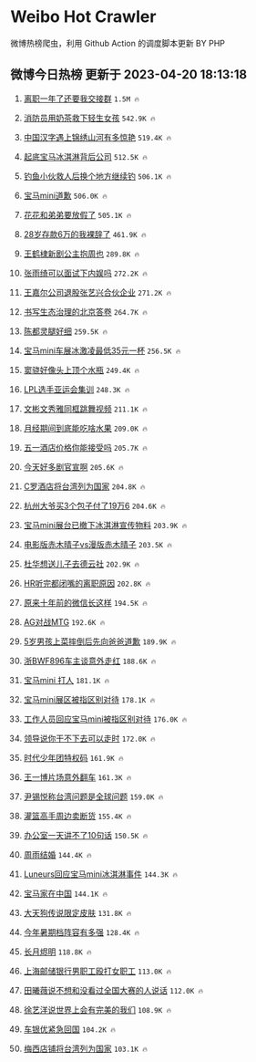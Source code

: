 # Weibo Hot Crawler 



微博热榜爬虫，利用 Github Action 的调度脚本更新 BY PHP 


## 微博今日热榜 更新于 2023-04-20 18:13:18 
1. [离职一年了还要我交接群](https://s.weibo.com/weibo?q=%23%E7%A6%BB%E8%81%8C%E4%B8%80%E5%B9%B4%E4%BA%86%E8%BF%98%E8%A6%81%E6%88%91%E4%BA%A4%E6%8E%A5%E7%BE%A4%23&t=31&band_rank=1&Refer=top) `1.5M 🔥` 

1. [消防员用奶茶救下轻生女孩](https://s.weibo.com/weibo?q=%23%E6%B6%88%E9%98%B2%E5%91%98%E7%94%A8%E5%A5%B6%E8%8C%B6%E6%95%91%E4%B8%8B%E8%BD%BB%E7%94%9F%E5%A5%B3%E5%AD%A9%23&t=31&band_rank=2&Refer=top) `542.9K 🔥` 

1. [中国汉字遇上锦绣山河有多惊艳](https://s.weibo.com/weibo?q=%23%E4%B8%AD%E5%9B%BD%E6%B1%89%E5%AD%97%E9%81%87%E4%B8%8A%E9%94%A6%E7%BB%A3%E5%B1%B1%E6%B2%B3%E6%9C%89%E5%A4%9A%E6%83%8A%E8%89%B3%23&t=31&band_rank=3&Refer=top) `519.4K 🔥` 

1. [起底宝马冰淇淋背后公司](https://s.weibo.com/weibo?q=%23%E8%B5%B7%E5%BA%95%E5%AE%9D%E9%A9%AC%E5%86%B0%E6%B7%87%E6%B7%8B%E8%83%8C%E5%90%8E%E5%85%AC%E5%8F%B8%23&t=31&band_rank=4&Refer=top) `512.5K 🔥` 

1. [钓鱼小伙救人后换个地方继续钓](https://s.weibo.com/weibo?q=%23%E9%92%93%E9%B1%BC%E5%B0%8F%E4%BC%99%E6%95%91%E4%BA%BA%E5%90%8E%E6%8D%A2%E4%B8%AA%E5%9C%B0%E6%96%B9%E7%BB%A7%E7%BB%AD%E9%92%93%23&t=31&band_rank=5&Refer=top) `506.1K 🔥` 

1. [宝马mini道歉](https://s.weibo.com/weibo?q=%23%E5%AE%9D%E9%A9%ACmini%E9%81%93%E6%AD%89%23&t=31&band_rank=6&Refer=top) `506.0K 🔥` 

1. [花花和弟弟要放假了](https://s.weibo.com/weibo?q=%23%E8%8A%B1%E8%8A%B1%E5%92%8C%E5%BC%9F%E5%BC%9F%E8%A6%81%E6%94%BE%E5%81%87%E4%BA%86%23&t=31&band_rank=7&Refer=top) `505.1K 🔥` 

1. [28岁存款6万的我裸辞了](https://s.weibo.com/weibo?q=%2328%E5%B2%81%E5%AD%98%E6%AC%BE6%E4%B8%87%E7%9A%84%E6%88%91%E8%A3%B8%E8%BE%9E%E4%BA%86%23&t=31&band_rank=8&Refer=top) `461.9K 🔥` 

1. [王鹤棣新剧公主抱周也](https://s.weibo.com/weibo?q=%23%E7%8E%8B%E9%B9%A4%E6%A3%A3%E6%96%B0%E5%89%A7%E5%85%AC%E4%B8%BB%E6%8A%B1%E5%91%A8%E4%B9%9F%23&t=31&band_rank=9&Refer=top) `289.8K 🔥` 

1. [张雨绮可以面试下内娱吗](https://s.weibo.com/weibo?q=%23%E5%BC%A0%E9%9B%A8%E7%BB%AE%E5%8F%AF%E4%BB%A5%E9%9D%A2%E8%AF%95%E4%B8%8B%E5%86%85%E5%A8%B1%E5%90%97%23&t=31&band_rank=10&Refer=top) `272.2K 🔥` 

1. [王嘉尔公司退股张艺兴合伙企业](https://s.weibo.com/weibo?q=%23%E7%8E%8B%E5%98%89%E5%B0%94%E5%85%AC%E5%8F%B8%E9%80%80%E8%82%A1%E5%BC%A0%E8%89%BA%E5%85%B4%E5%90%88%E4%BC%99%E4%BC%81%E4%B8%9A%23&t=31&band_rank=11&Refer=top) `271.2K 🔥` 

1. [书写生态治理的北京答卷](https://s.weibo.com/weibo?q=%23%E4%B9%A6%E5%86%99%E7%94%9F%E6%80%81%E6%B2%BB%E7%90%86%E7%9A%84%E5%8C%97%E4%BA%AC%E7%AD%94%E5%8D%B7%23&t=31&band_rank=12&Refer=top) `264.7K 🔥` 

1. [陈都灵腿好细](https://s.weibo.com/weibo?q=%23%E9%99%88%E9%83%BD%E7%81%B5%E8%85%BF%E5%A5%BD%E7%BB%86%23&t=31&band_rank=13&Refer=top) `259.5K 🔥` 

1. [宝马mini车展冰激凌最低35元一杯](https://s.weibo.com/weibo?q=%23%E5%AE%9D%E9%A9%ACmini%E8%BD%A6%E5%B1%95%E5%86%B0%E6%BF%80%E5%87%8C%E6%9C%80%E4%BD%8E35%E5%85%83%E4%B8%80%E6%9D%AF%23&t=31&band_rank=14&Refer=top) `256.5K 🔥` 

1. [窦骁好像头上顶个水瓶](https://s.weibo.com/weibo?q=%23%E7%AA%A6%E9%AA%81%E5%A5%BD%E5%83%8F%E5%A4%B4%E4%B8%8A%E9%A1%B6%E4%B8%AA%E6%B0%B4%E7%93%B6%23&t=31&band_rank=15&Refer=top) `249.4K 🔥` 

1. [LPL选手亚运会集训](https://s.weibo.com/weibo?q=%23LPL%E9%80%89%E6%89%8B%E4%BA%9A%E8%BF%90%E4%BC%9A%E9%9B%86%E8%AE%AD%23&t=31&band_rank=16&Refer=top) `248.3K 🔥` 

1. [文彬文秀雅同框跳舞视频](https://s.weibo.com/weibo?q=%23%E6%96%87%E5%BD%AC%E6%96%87%E7%A7%80%E9%9B%85%E5%90%8C%E6%A1%86%E8%B7%B3%E8%88%9E%E8%A7%86%E9%A2%91%23&t=31&band_rank=17&Refer=top) `211.1K 🔥` 

1. [月经期间到底能吃啥水果](https://s.weibo.com/weibo?q=%23%E6%9C%88%E7%BB%8F%E6%9C%9F%E9%97%B4%E5%88%B0%E5%BA%95%E8%83%BD%E5%90%83%E5%95%A5%E6%B0%B4%E6%9E%9C%23&t=31&band_rank=18&Refer=top) `209.0K 🔥` 

1. [五一酒店价格你能接受吗](https://s.weibo.com/weibo?q=%23%E4%BA%94%E4%B8%80%E9%85%92%E5%BA%97%E4%BB%B7%E6%A0%BC%E4%BD%A0%E8%83%BD%E6%8E%A5%E5%8F%97%E5%90%97%23&t=31&band_rank=19&Refer=top) `205.7K 🔥` 

1. [今天好多剧官宣啊](https://s.weibo.com/weibo?q=%23%E4%BB%8A%E5%A4%A9%E5%A5%BD%E5%A4%9A%E5%89%A7%E5%AE%98%E5%AE%A3%E5%95%8A%23&t=31&band_rank=20&Refer=top) `205.6K 🔥` 

1. [C罗酒店将台湾列为国家](https://s.weibo.com/weibo?q=%23C%E7%BD%97%E9%85%92%E5%BA%97%E5%B0%86%E5%8F%B0%E6%B9%BE%E5%88%97%E4%B8%BA%E5%9B%BD%E5%AE%B6%23&t=31&band_rank=21&Refer=top) `204.8K 🔥` 

1. [杭州大爷买3个包子付了19万6](https://s.weibo.com/weibo?q=%23%E6%9D%AD%E5%B7%9E%E5%A4%A7%E7%88%B7%E4%B9%B03%E4%B8%AA%E5%8C%85%E5%AD%90%E4%BB%98%E4%BA%8619%E4%B8%876%23&t=31&band_rank=22&Refer=top) `204.6K 🔥` 

1. [宝马mini展台已撤下冰淇淋宣传物料](https://s.weibo.com/weibo?q=%23%E5%AE%9D%E9%A9%ACmini%E5%B1%95%E5%8F%B0%E5%B7%B2%E6%92%A4%E4%B8%8B%E5%86%B0%E6%B7%87%E6%B7%8B%E5%AE%A3%E4%BC%A0%E7%89%A9%E6%96%99%23&t=31&band_rank=23&Refer=top) `203.9K 🔥` 

1. [电影版赤木晴子vs漫版赤木晴子](https://s.weibo.com/weibo?q=%23%E7%94%B5%E5%BD%B1%E7%89%88%E8%B5%A4%E6%9C%A8%E6%99%B4%E5%AD%90vs%E6%BC%AB%E7%89%88%E8%B5%A4%E6%9C%A8%E6%99%B4%E5%AD%90%23&t=31&band_rank=24&Refer=top) `203.5K 🔥` 

1. [杜华想送儿子去德云社](https://s.weibo.com/weibo?q=%23%E6%9D%9C%E5%8D%8E%E6%83%B3%E9%80%81%E5%84%BF%E5%AD%90%E5%8E%BB%E5%BE%B7%E4%BA%91%E7%A4%BE%23&t=31&band_rank=25&Refer=top) `202.9K 🔥` 

1. [HR听完都闭嘴的离职原因](https://s.weibo.com/weibo?q=%23HR%E5%90%AC%E5%AE%8C%E9%83%BD%E9%97%AD%E5%98%B4%E7%9A%84%E7%A6%BB%E8%81%8C%E5%8E%9F%E5%9B%A0%23&t=31&band_rank=26&Refer=top) `202.8K 🔥` 

1. [原来十年前的微信长这样](https://s.weibo.com/weibo?q=%23%E5%8E%9F%E6%9D%A5%E5%8D%81%E5%B9%B4%E5%89%8D%E7%9A%84%E5%BE%AE%E4%BF%A1%E9%95%BF%E8%BF%99%E6%A0%B7%23&t=31&band_rank=27&Refer=top) `194.5K 🔥` 

1. [AG对战MTG](https://s.weibo.com/weibo?q=%23AG%E5%AF%B9%E6%88%98MTG%23&t=31&band_rank=28&Refer=top) `192.6K 🔥` 

1. [5岁男孩上菜摔倒后先向爸爸道歉](https://s.weibo.com/weibo?q=%235%E5%B2%81%E7%94%B7%E5%AD%A9%E4%B8%8A%E8%8F%9C%E6%91%94%E5%80%92%E5%90%8E%E5%85%88%E5%90%91%E7%88%B8%E7%88%B8%E9%81%93%E6%AD%89%23&t=31&band_rank=29&Refer=top) `189.9K 🔥` 

1. [浙BWF896车主谈意外走红](https://s.weibo.com/weibo?q=%23%E6%B5%99BWF896%E8%BD%A6%E4%B8%BB%E8%B0%88%E6%84%8F%E5%A4%96%E8%B5%B0%E7%BA%A2%23&t=31&band_rank=30&Refer=top) `188.6K 🔥` 

1. [宝马mini 打人](https://s.weibo.com/weibo?q=%E5%AE%9D%E9%A9%ACmini%20%E6%89%93%E4%BA%BA&t=31&band_rank=31&Refer=top) `181.1K 🔥` 

1. [宝马mini展区被指区别对待](https://s.weibo.com/weibo?q=%23%E5%AE%9D%E9%A9%ACmini%E5%B1%95%E5%8C%BA%E8%A2%AB%E6%8C%87%E5%8C%BA%E5%88%AB%E5%AF%B9%E5%BE%85%23&t=31&band_rank=32&Refer=top) `178.1K 🔥` 

1. [工作人员回应宝马mini被指区别对待](https://s.weibo.com/weibo?q=%23%E5%B7%A5%E4%BD%9C%E4%BA%BA%E5%91%98%E5%9B%9E%E5%BA%94%E5%AE%9D%E9%A9%ACmini%E8%A2%AB%E6%8C%87%E5%8C%BA%E5%88%AB%E5%AF%B9%E5%BE%85%23&t=31&band_rank=33&Refer=top) `176.0K 🔥` 

1. [领导说你干不下去可以走时](https://s.weibo.com/weibo?q=%23%E9%A2%86%E5%AF%BC%E8%AF%B4%E4%BD%A0%E5%B9%B2%E4%B8%8D%E4%B8%8B%E5%8E%BB%E5%8F%AF%E4%BB%A5%E8%B5%B0%E6%97%B6%23&t=31&band_rank=34&Refer=top) `172.0K 🔥` 

1. [时代少年团特权码](https://s.weibo.com/weibo?q=%E6%97%B6%E4%BB%A3%E5%B0%91%E5%B9%B4%E5%9B%A2%E7%89%B9%E6%9D%83%E7%A0%81&t=31&band_rank=35&Refer=top) `161.9K 🔥` 

1. [王一博片场意外翻车](https://s.weibo.com/weibo?q=%23%E7%8E%8B%E4%B8%80%E5%8D%9A%E7%89%87%E5%9C%BA%E6%84%8F%E5%A4%96%E7%BF%BB%E8%BD%A6%23&t=31&band_rank=36&Refer=top) `161.3K 🔥` 

1. [尹锡悦称台湾问题是全球问题](https://s.weibo.com/weibo?q=%23%E5%B0%B9%E9%94%A1%E6%82%A6%E7%A7%B0%E5%8F%B0%E6%B9%BE%E9%97%AE%E9%A2%98%E6%98%AF%E5%85%A8%E7%90%83%E9%97%AE%E9%A2%98%23&t=31&band_rank=37&Refer=top) `159.0K 🔥` 

1. [灌篮高手周边卖断货](https://s.weibo.com/weibo?q=%23%E7%81%8C%E7%AF%AE%E9%AB%98%E6%89%8B%E5%91%A8%E8%BE%B9%E5%8D%96%E6%96%AD%E8%B4%A7%23&t=31&band_rank=38&Refer=top) `155.4K 🔥` 

1. [办公室一天讲不了10句话](https://s.weibo.com/weibo?q=%23%E5%8A%9E%E5%85%AC%E5%AE%A4%E4%B8%80%E5%A4%A9%E8%AE%B2%E4%B8%8D%E4%BA%8610%E5%8F%A5%E8%AF%9D%23&t=31&band_rank=39&Refer=top) `150.5K 🔥` 

1. [周雨结婚](https://s.weibo.com/weibo?q=%E5%91%A8%E9%9B%A8%E7%BB%93%E5%A9%9A&t=31&band_rank=40&Refer=top) `144.4K 🔥` 

1. [Luneurs回应宝马mini冰淇淋事件](https://s.weibo.com/weibo?q=%23Luneurs%E5%9B%9E%E5%BA%94%E5%AE%9D%E9%A9%ACmini%E5%86%B0%E6%B7%87%E6%B7%8B%E4%BA%8B%E4%BB%B6%23&t=31&band_rank=41&Refer=top) `144.3K 🔥` 

1. [宝马家在中国](https://s.weibo.com/weibo?q=%E5%AE%9D%E9%A9%AC%E5%AE%B6%E5%9C%A8%E4%B8%AD%E5%9B%BD&t=31&band_rank=42&Refer=top) `144.1K 🔥` 

1. [大天狗传说限定皮肤](https://s.weibo.com/weibo?q=%23%E5%A4%A7%E5%A4%A9%E7%8B%97%E4%BC%A0%E8%AF%B4%E9%99%90%E5%AE%9A%E7%9A%AE%E8%82%A4%23&t=31&band_rank=43&Refer=top) `131.8K 🔥` 

1. [今年暑期档阵容有多强](https://s.weibo.com/weibo?q=%23%E4%BB%8A%E5%B9%B4%E6%9A%91%E6%9C%9F%E6%A1%A3%E9%98%B5%E5%AE%B9%E6%9C%89%E5%A4%9A%E5%BC%BA%23&t=31&band_rank=44&Refer=top) `128.4K 🔥` 

1. [长月烬明](https://s.weibo.com/weibo?q=%E9%95%BF%E6%9C%88%E7%83%AC%E6%98%8E&t=31&band_rank=45&Refer=top) `118.8K 🔥` 

1. [上海邮储银行男职工殴打女职工](https://s.weibo.com/weibo?q=%23%E4%B8%8A%E6%B5%B7%E9%82%AE%E5%82%A8%E9%93%B6%E8%A1%8C%E7%94%B7%E8%81%8C%E5%B7%A5%E6%AE%B4%E6%89%93%E5%A5%B3%E8%81%8C%E5%B7%A5%23&t=31&band_rank=46&Refer=top) `113.0K 🔥` 

1. [田曦薇说不想和没看过全国大赛的人说话](https://s.weibo.com/weibo?q=%23%E7%94%B0%E6%9B%A6%E8%96%87%E8%AF%B4%E4%B8%8D%E6%83%B3%E5%92%8C%E6%B2%A1%E7%9C%8B%E8%BF%87%E5%85%A8%E5%9B%BD%E5%A4%A7%E8%B5%9B%E7%9A%84%E4%BA%BA%E8%AF%B4%E8%AF%9D%23&t=31&band_rank=47&Refer=top) `112.0K 🔥` 

1. [徐艺洋说世界上会有完美的我们](https://s.weibo.com/weibo?q=%23%E5%BE%90%E8%89%BA%E6%B4%8B%E8%AF%B4%E4%B8%96%E7%95%8C%E4%B8%8A%E4%BC%9A%E6%9C%89%E5%AE%8C%E7%BE%8E%E7%9A%84%E6%88%91%E4%BB%AC%23&t=31&band_rank=48&Refer=top) `108.9K 🔥` 

1. [车银优紧急回国](https://s.weibo.com/weibo?q=%23%E8%BD%A6%E9%93%B6%E4%BC%98%E7%B4%A7%E6%80%A5%E5%9B%9E%E5%9B%BD%23&t=31&band_rank=49&Refer=top) `104.2K 🔥` 

1. [梅西店铺将台湾列为国家](https://s.weibo.com/weibo?q=%23%E6%A2%85%E8%A5%BF%E5%BA%97%E9%93%BA%E5%B0%86%E5%8F%B0%E6%B9%BE%E5%88%97%E4%B8%BA%E5%9B%BD%E5%AE%B6%23&t=31&band_rank=50&Refer=top) `103.1K 🔥` 

